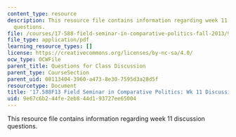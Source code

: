 ```yaml
---
content_type: resource
description: This resource file contains information regarding week 11 discussion
  questions.
file: /courses/17-588-field-seminar-in-comparative-politics-fall-2013/9e67c6b244fe2eb844d193727ee65004_MIT17_588F13_Week11Questio.pdf
file_type: application/pdf
learning_resource_types: []
license: https://creativecommons.org/licenses/by-nc-sa/4.0/
ocw_type: OCWFile
parent_title: Questions for Class Discussion
parent_type: CourseSection
parent_uid: 08113404-3960-a473-8e30-7595d3a28d5f
resourcetype: Document
title: '17.588F13 Field Seminar in Comparative Politics: Wk 11 Discussion Questions'
uid: 9e67c6b2-44fe-2eb8-44d1-93727ee65004
---
```

This resource file contains information regarding week 11 discussion questions.
